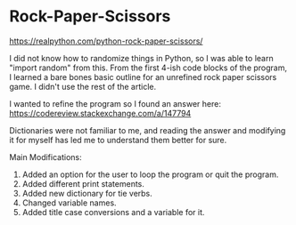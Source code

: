 # Rock-Paper-Scissors

https://realpython.com/python-rock-paper-scissors/

I did not know how to randomize things in Python, so I was able to learn "import random" from this.
From the first 4-ish code blocks of the program, I learned a bare bones basic outline for an unrefined rock 
paper scissors game. I didn't use the rest of the article.

I wanted to refine the program so I found an answer here: https://codereview.stackexchange.com/a/147794

Dictionaries were not familiar to me, and reading the answer and modifying it for myself has led me to understand 
them better for sure.

Main Modifications:
1. Added an option for the user to loop the program or quit the program.
2. Added different print statements.
3. Added new dictionary for tie verbs.
4. Changed variable names.
5. Added title case conversions and a variable for it.